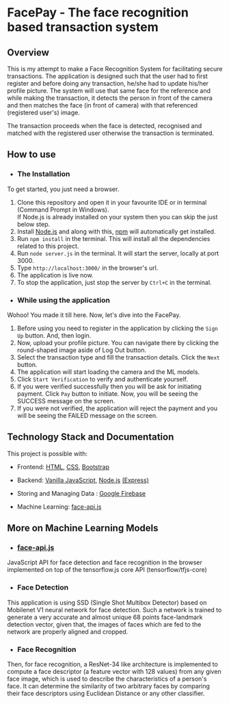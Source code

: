 # FacePay - The face recognition based transaction system

## Overview

This is my attempt to make a Face Recognition System for facilitating secure transactions. The application is designed such that the user had to first register and before doing any transaction, he/she had to update his/her profile picture. The system will use that same face for the reference and while making the transaction, it detects the person in front of the camera and then matches the face (in front of camera) with that referenced (registered user's) image.

The transaction proceeds when the face is detected, recognised and matched with the registered user otherwise the transaction is terminated.

## How to use

* ### The Installation

To get started, you just need a browser.

1. Clone this repository and open it in your favourite IDE or in terminal (Command Prompt in Windows).<br/>
If Node.js is already installed on your system then you can skip the just below step.
2. Install [Node.js](https://nodejs.org/en/) and along with this, [npm](https://www.npmjs.com/) will automatically get installed.
3. Run `npm install` in the terminal. This will install all the dependencies related to this project.
4. Run `node server.js` in the terminal. It will start the server, locally at port 3000.
5. Type `http://localhost:3000/` in the browser's url.
6. The application is live now.
7. To stop the application, just stop the server by `Ctrl+C` in the terminal.

* ### While using the application

Wohoo! You made it till here. Now, let's dive into the FacePay.

1. Before using you need to register in the application by clicking the `Sign Up` button. And, then login.
2. Now, upload your profile picture. You can navigate there by clicking the round-shaped image aside of Log Out button.
2. Select the transaction type and fill the transaction details. Click the `Next` button.
3. The application will start loading the camera and the ML models.
4. Click `Start Verification` to verify and authenticate yourself.
5. If you were verified successfully then you will be ask for initiating payment. Click `Pay` button to initiate. Now, you will be seeing the SUCCESS message on the screen.
6. If you were not verified, the application will reject the payment and you will be seeing the FAILED message on the screen.


## Technology Stack and Documentation

This project is possible with:

* Frontend: [HTML](https://developer.mozilla.org/en-US/docs/Web/HTML), [CSS](https://developer.mozilla.org/en-US/docs/Web/CSS), [Bootstrap](https://getbootstrap.com/)

* Backend: [Vanilla JavaScript](https://developer.mozilla.org/en-US/docs/Web/JavaScript), [Node.js](https://nodejs.org/en/) [(Express)](https://expressjs.com/)

* Storing and Managing Data : [Google Firebase](https://firebase.google.com/)

* Machine Learning: [face-api.js](https://justadudewhohacks.github.io/face-api.js/docs/index.html)

## More on Machine Learning Models

* ### [face-api.js](https://justadudewhohacks.github.io/face-api.js/docs/index.html)

JavaScript API for face detection and face recognition in the browser implemented on top of the tensorflow.js core API (tensorflow/tfjs-core)

* ### Face Detection

This application is using SSD  (Single Shot Multibox Detector) based on Mobilenet V1 neural network for face detection. Such a network is trained to generate a very accurate and almost unique 68 points face-landmark detection vector, given that, the images of faces which are fed to the network are properly aligned and cropped.

* ### Face Recognition

Then, for face recognition, a ResNet-34 like architecture is implemented to compute a face descriptor (a feature vector with 128 values) from any given face image, which is used to describe the characteristics of a person's face. It can determine the similarity of two arbitrary faces by comparing their face descriptors using Euclidean Distance or any other classifier.
